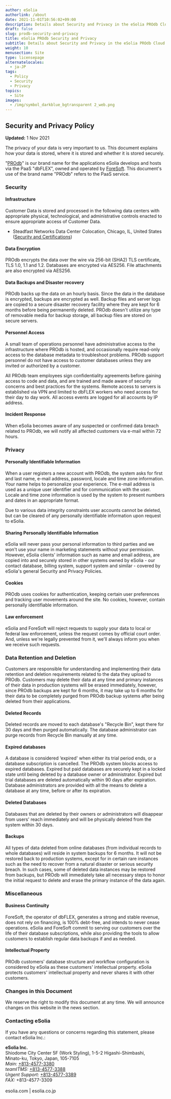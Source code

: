 ```yaml
---
author: eSolia
authorlink: /about
date: 2021-11-01T10:56:02+09:00
description: Details about Security and Privacy in the eSolia PROdb Cloud Database
draft: false
slug: prodb-security-and-privacy
title: eSolia PROdb Security and Privacy
subtitle: Details about Security and Privacy in the eSolia PROdb Cloud Database
weight: 10
menusection: Site
type: licensepage
alternatelocales:
  - ja-JP
tags:
  - Policy
  - Security
  - Privacy
topics:
  - Site
images:
  - /img/symbol_darkblue_bgtransparent 2_web.png
---
```


## Security and Privacy Policy

**Updated:** 1 Nov 2021  
  
The privacy of your data is very important to us. This document explains how your data is stored, where it is stored and whether it is stored securely. 

"[PROdb](/prodb)" is our brand name for the applications eSolia develops and hosts via the PaaS "dbFLEX", owned and operated by [ForeSoft](https://www.foresoft.net/). This document's use of the brand name "PROdb" refers to the PaaS service. 

### Security
#### Infrastructure

Customer Data is stored and processed in the following data centers with appropriate physical, technological, and administrative controls enacted to ensure appropriate access of Customer Data. 

* Steadfast Networks Data Center Colocation, Chicago, IL, United States ([Security and Certifications](https://www.steadfast.net/managed-hosting/data-center-colocation/350-e-cermak-chicago-data-center))

#### Data Encryption

PROdb encrypts the data over the wire via 256-bit (SHA2) TLS certificate, TLS 1.0, 1.1 and 1.2. Databases are encrypted via AES256. File attachments are also encrypted via AES256.

#### Data Backups and Disaster recovery

PROdb backs up the data on an hourly basis. Since the data in the database is encrypted, backups are encrypted as well. Backup files and server logs are copied to a secure disaster recovery facility where they are kept for 6 months before being permanently deleted. PROdb doesn't utilize any type of removable media for backup storage, all backup files are stored on secure servers.

#### Personnel Access

A small team of operations personnel have administrative access to the infrastructure where PROdb is hosted, and occasionally require read-only access to the database metadata to troubleshoot problems. PROdb support personnel do not have access to customer databases unless they are invited or authorized by a customer. 

All PROdb team employees sign confidentiality agreements before gaining access to code and data, and are trained and made aware of security concerns and best practices for the systems. Remote access to servers is established via VPN and limited to dbFLEX workers who need access for their day to day work. All access events are logged for all accounts by IP address.

#### Incident Response

When eSolia becomes aware of any suspected or confirmed data breach related to PROdb, we will notify all affected customers via e-mail within 72 hours. 

### Privacy
#### Personally Identifiable Information

When a user registers a new account with PROdb, the system asks for first and last name, e-mail address, password, locale and time zone information. Your name helps to personalize your experience. The e-mail address is used as a unique user identifier and for communication with the user. Locale and time zone information is used by the system to present numbers and dates in an appropriate format.

Due to various data integrity constraints user accounts cannot be deleted, but can be cleared of any personally identifiable information upon request to eSolia.

#### Sharing Personally Identifiable Information

eSolia will never pass your personal information to third parties and we won't use your name in marketing statements without your permission. However, eSolia clients' information such as name and email address, are copied into and securely stored in other systems owned by eSolia - our contact database, billing system, support system and similar - covered by eSolia's general Security and Privacy Policies.

#### Cookies

PROdb uses cookies for authentication, keeping certain user preferences and tracking user movements around the site. No cookies, however, contain personally identifiable information.

#### Law enforcement

eSolia and ForeSoft will reject requests to supply your data to local or federal law enforcement, unless the request comes by official court order. And, unless we're legally prevented from it, we'll always inform you when we receive such requests. 

### Data Retention and Deletion

Customers are responsible for understanding and implementing their data retention and deletion requirements related to the data they upload to PROdb. Customers may delete their data at any time and primary instances of their data in production systems will be erased immediately, however, since PROdb backups are kept for 6 months, it may take up to 6 months for their data to be completely purged from PROdb backup systems after being deleted from their applications.

#### Deleted Records

Deleted records are moved to each database's "Recycle Bin", kept there for 30 days and then purged automatically. The database administrator can purge records from Recycle Bin manually at any time.

#### Expired databases

A database is considered ‘expired' when either its trial period ends, or a database subscription is cancelled. The PROdb system blocks access to expired databases. Expired but paid databases are securely kept in a locked state until being deleted by a database owner or administrator. Expired but trial databases are deleted automatically within 90 days after expiration. Database administrators are provided with all the means to delete a database at any time, before or after its expiration.

#### Deleted Databases

Databases that are deleted by their owners or administrators will disappear from users' reach immediately and will be physically deleted from the system within 30 days.

#### Backups

All types of data deleted from online databases (from individual records to whole databases) will reside in system backups for 6 months. It will not be restored back to production systems, except for in certain rare instances such as the need to recover from a natural disaster or serious security breach. In such cases, some of deleted data instances may be restored from backups, but PROdb will immediately take all necessary steps to honor the initial request to delete and erase the primary instance of the data again. 

### Miscellaneous
#### Business Continuity

ForeSoft, the operator of dbFLEX, generates a strong and stable revenue, does not rely on financing, is 100% debt-free, and intends to never cease operations. eSolia and ForeSoft commit to serving our customers over the life of their database subscriptions, while also providing the tools to allow customers to establish regular data backups if and as needed. 

#### Intellectual Property

PROdb customers' database structure and workflow configuration is considered by eSolia as these customers' intellectual property. eSolia protects customers' intellectual property and never shares it with other customers. 

### Changes in this Document

We reserve the right to modify this document at any time. We will announce changes on this website in the news section. 

### Contacting eSolia

If you have any questions or concerns regarding this statement, please contact eSolia Inc.:

**eSolia Inc.**  
Shiodome City Center 5F (Work Styling), 1-5-2 Higashi-Shimbashi, <br>
      Minato-ku, Tokyo, Japan, 105-7105<br>
    <em>Main:</em> <a href="tel:+813-4577-3380">+813-4577-3380</a><br>
    <em>teamITMS:</em> <a href="tel:+813-4577-3388">+813-4577-3388</a><br>
    <em>Urgent Support:</em> <a href="tel:+813-4577-3389">+813-4577-3389</a><br>
    <em>FAX:</em> +813-4577-3309<br>  
esolia.com | esolia.co.jp  
